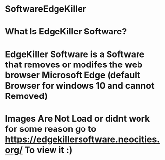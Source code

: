 # SoftwareEdgeKiller
# What Is EdgeKiller Software?
# EdgeKiller Software is a Software that removes or modifes the web browser Microsoft Edge (default Browser for windows 10 and cannot Removed)
# Images Are Not Load or didnt work for some reason go to https://edgekillersoftware.neocities.org/ To view it :)
